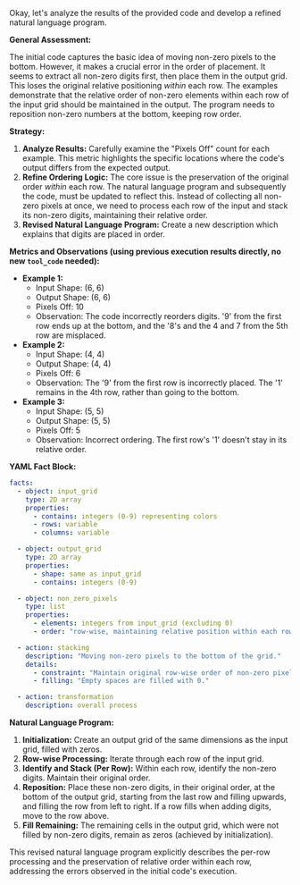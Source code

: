 Okay, let's analyze the results of the provided code and develop a refined natural language program.

**General Assessment:**

The initial code captures the basic idea of moving non-zero pixels to the bottom. However, it makes a crucial error in the order of placement. It seems to extract all non-zero digits first, then place them in the output grid. This loses the original relative positioning *within* each row. The examples demonstrate that the relative order of non-zero elements within each row of the input grid should be maintained in the output. The program needs to reposition non-zero numbers at the bottom, keeping row order.

**Strategy:**

1.  **Analyze Results:** Carefully examine the "Pixels Off" count for each example. This metric highlights the specific locations where the code's output differs from the expected output.
2.  **Refine Ordering Logic:** The core issue is the preservation of the original order *within* each row. The natural language program and subsequently the code, must be updated to reflect this. Instead of collecting all non-zero pixels at once, we need to process each row of the input and stack its non-zero digits, maintaining their relative order.
3. **Revised Natural Language Program:** Create a new description which explains that digits are placed in order.

**Metrics and Observations (using previous execution results directly, no new `tool_code` needed):**

*   **Example 1:**
    *   Input Shape: (6, 6)
    *   Output Shape: (6, 6)
    *   Pixels Off: 10
    *   Observation: The code incorrectly reorders digits. '9' from the first row ends up at the bottom, and the '8's and the 4 and 7 from the 5th row are misplaced.
*   **Example 2:**
    *   Input Shape: (4, 4)
    *   Output Shape: (4, 4)
    *   Pixels Off: 6
    *   Observation: The '9' from the first row is incorrectly placed. The '1' remains in the 4th row, rather than going to the bottom.
*   **Example 3:**
    *   Input Shape: (5, 5)
    *   Output Shape: (5, 5)
    *   Pixels Off: 5
    *   Observation: Incorrect ordering. The first row's '1' doesn't stay in its relative order.

**YAML Fact Block:**


```yaml
facts:
  - object: input_grid
    type: 2D array
    properties:
      - contains: integers (0-9) representing colors
      - rows: variable
      - columns: variable

  - object: output_grid
    type: 2D array
    properties:
      - shape: same as input_grid
      - contains: integers (0-9)

  - object: non_zero_pixels
    type: list
    properties:
      - elements: integers from input_grid (excluding 0)
      - order: "row-wise, maintaining relative position within each row"

  - action: stacking
    description: "Moving non-zero pixels to the bottom of the grid."
    details:
      - constraint: "Maintain original row-wise order of non-zero pixels."
      - filling: "Empty spaces are filled with 0."

  - action: transformation
    description: overall process

```


**Natural Language Program:**

1.  **Initialization:** Create an output grid of the same dimensions as the input grid, filled with zeros.
2.  **Row-wise Processing:** Iterate through each row of the input grid.
3.  **Identify and Stack (Per Row):**  Within each row, identify the non-zero digits. Maintain their original order.
4.  **Reposition:** Place these non-zero digits, in their original order, at the bottom of the output grid, starting from the last row and filling upwards, and filling the row from left to right. If a row fills when adding digits, move to the row above.
5.  **Fill Remaining:** The remaining cells in the output grid, which were not filled by non-zero digits, remain as zeros (achieved by initialization).

This revised natural language program explicitly describes the per-row processing and the preservation of relative order within each row, addressing the errors observed in the initial code's execution.
